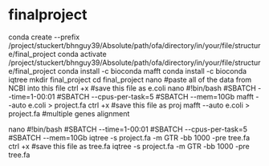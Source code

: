 # finalproject
conda create --prefix /project/stuckert/bhnguy39/Absolute/path/ofa/directory/in/your/file/structure/final_project
conda activate /project/stuckert/bhnguy39/Absolute/path/ofa/directory/in/your/file/structure/final_project
conda install -c bioconda mafft
conda install -c bioconda iqtree
mkdir final_project
cd final_project
nano #paste all of the data from NCBI into this file
ctrl +x #save this file as e.coli
nano 
#!bin/bash
#SBATCH --time=1-00:01
#SBATCH --cpus-per-task=5
#SBATCH --mem=10Gb
mafft --auto e.coli > project.fa
ctrl +x #save this file as proj
mafft --auto e.coli > project.fa #multiple genes alignment

nano 
#!bin/bash
#SBATCH --time=1-00:01
#SBATCH --cpus-per-task=5
#SBATCH --mem=10Gb
iqtree -s project.fa -m GTR -bb 1000 -pre tree.fa
ctrl +x #save this file as tree.fa
iqtree -s project.fa -m GTR -bb 1000 -pre tree.fa 


